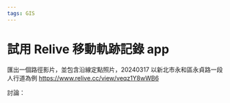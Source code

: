 ```yaml
---
tags: GIS
---
```


# 試用 Relive 移動軌跡記錄 app


匯出一個路徑影片，並包含沿線定點照片，20240317 以新北市永和區永貞路一段人行道為例
https://www.relive.cc/view/veqz1Y8wWB6

討論：